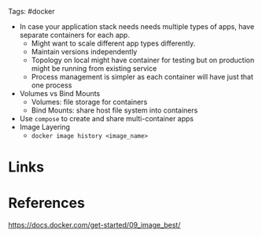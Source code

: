 Tags: #docker 

- In case your application stack needs needs multiple types of apps, have separate containers for each app.
	- Might want to scale different app types differently.
	- Maintain versions independently
	- Topology on local might have container for testing but on production might be running from existing service
	- Process management is simpler as each container will have just that one process
- Volumes vs Bind Mounts
	- Volumes: file storage for containers
	- Bind Mounts: share host file system into containers
- Use `compose` to create and share multi-container apps
- Image Layering
	- `docker image history <image_name>`

# Links

# References
https://docs.docker.com/get-started/09_image_best/
